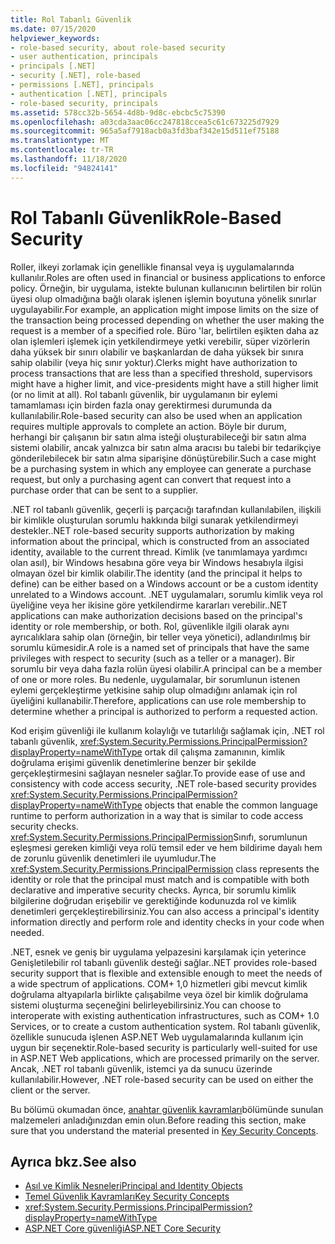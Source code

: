 ```yaml
---
title: Rol Tabanlı Güvenlik
ms.date: 07/15/2020
helpviewer_keywords:
- role-based security, about role-based security
- user authentication, principals
- principals [.NET]
- security [.NET], role-based
- permissions [.NET], principals
- authentication [.NET], principals
- role-based security, principals
ms.assetid: 578cc32b-5654-4d8b-9d8c-ebcbc5c75390
ms.openlocfilehash: a03cda3aac06cc247818ccea5c61c673225d7929
ms.sourcegitcommit: 965a5af7918acb0a3fd3baf342e15d511ef75188
ms.translationtype: MT
ms.contentlocale: tr-TR
ms.lasthandoff: 11/18/2020
ms.locfileid: "94824141"
---
```

# <a name="role-based-security"></a><span data-ttu-id="66096-102">Rol Tabanlı Güvenlik</span><span class="sxs-lookup"><span data-stu-id="66096-102">Role-Based Security</span></span>

<span data-ttu-id="66096-103">Roller, ilkeyi zorlamak için genellikle finansal veya iş uygulamalarında kullanılır.</span><span class="sxs-lookup"><span data-stu-id="66096-103">Roles are often used in financial or business applications to enforce policy.</span></span> <span data-ttu-id="66096-104">Örneğin, bir uygulama, istekte bulunan kullanıcının belirtilen bir rolün üyesi olup olmadığına bağlı olarak işlenen işlemin boyutuna yönelik sınırlar uygulayabilir.</span><span class="sxs-lookup"><span data-stu-id="66096-104">For example, an application might impose limits on the size of the transaction being processed depending on whether the user making the request is a member of a specified role.</span></span> <span data-ttu-id="66096-105">Büro 'lar, belirtilen eşikten daha az olan işlemleri işlemek için yetkilendirmeye yetki verebilir, süper vizörlerin daha yüksek bir sınırı olabilir ve başkanlardan de daha yüksek bir sınıra sahip olabilir (veya hiç sınır yoktur).</span><span class="sxs-lookup"><span data-stu-id="66096-105">Clerks might have authorization to process transactions that are less than a specified threshold, supervisors might have a higher limit, and vice-presidents might have a still higher limit (or no limit at all).</span></span> <span data-ttu-id="66096-106">Rol tabanlı güvenlik, bir uygulamanın bir eylemi tamamlaması için birden fazla onay gerektirmesi durumunda da kullanılabilir.</span><span class="sxs-lookup"><span data-stu-id="66096-106">Role-based security can also be used when an application requires multiple approvals to complete an action.</span></span> <span data-ttu-id="66096-107">Böyle bir durum, herhangi bir çalışanın bir satın alma isteği oluşturabileceği bir satın alma sistemi olabilir, ancak yalnızca bir satın alma aracısı bu talebi bir tedarikçiye gönderilebilecek bir satın alma siparişine dönüştürebilir.</span><span class="sxs-lookup"><span data-stu-id="66096-107">Such a case might be a purchasing system in which any employee can generate a purchase request, but only a purchasing agent can convert that request into a purchase order that can be sent to a supplier.</span></span>  
  
 <span data-ttu-id="66096-108">.NET rol tabanlı güvenlik, geçerli iş parçacığı tarafından kullanılabilen, ilişkili bir kimlikle oluşturulan sorumlu hakkında bilgi sunarak yetkilendirmeyi destekler.</span><span class="sxs-lookup"><span data-stu-id="66096-108">.NET role-based security supports authorization by making information about the principal, which is constructed from an associated identity, available to the current thread.</span></span> <span data-ttu-id="66096-109">Kimlik (ve tanımlamaya yardımcı olan asıl), bir Windows hesabına göre veya bir Windows hesabıyla ilgisi olmayan özel bir kimlik olabilir.</span><span class="sxs-lookup"><span data-stu-id="66096-109">The identity (and the principal it helps to define) can be either based on a Windows account or be a custom identity unrelated to a Windows account.</span></span> <span data-ttu-id="66096-110">.NET uygulamaları, sorumlu kimlik veya rol üyeliğine veya her ikisine göre yetkilendirme kararları verebilir.</span><span class="sxs-lookup"><span data-stu-id="66096-110">.NET applications can make authorization decisions based on the principal's identity or role membership, or both.</span></span> <span data-ttu-id="66096-111">Rol, güvenlikle ilgili olarak aynı ayrıcalıklara sahip olan (örneğin, bir teller veya yönetici), adlandırılmış bir sorumlu kümesidir.</span><span class="sxs-lookup"><span data-stu-id="66096-111">A role is a named set of principals that have the same privileges with respect to security (such as a teller or a manager).</span></span> <span data-ttu-id="66096-112">Bir sorumlu bir veya daha fazla rolün üyesi olabilir.</span><span class="sxs-lookup"><span data-stu-id="66096-112">A principal can be a member of one or more roles.</span></span> <span data-ttu-id="66096-113">Bu nedenle, uygulamalar, bir sorumlunun istenen eylemi gerçekleştirme yetkisine sahip olup olmadığını anlamak için rol üyeliğini kullanabilir.</span><span class="sxs-lookup"><span data-stu-id="66096-113">Therefore, applications can use role membership to determine whether a principal is authorized to perform a requested action.</span></span>  
  
 <span data-ttu-id="66096-114">Kod erişim güvenliği ile kullanım kolaylığı ve tutarlılığı sağlamak için, .NET rol tabanlı güvenlik, <xref:System.Security.Permissions.PrincipalPermission?displayProperty=nameWithType> ortak dil çalışma zamanının, kimlik doğrulama erişimi güvenlik denetimlerine benzer bir şekilde gerçekleştirmesini sağlayan nesneler sağlar.</span><span class="sxs-lookup"><span data-stu-id="66096-114">To provide ease of use and consistency with code access security, .NET role-based security provides <xref:System.Security.Permissions.PrincipalPermission?displayProperty=nameWithType> objects that enable the common language runtime to perform authorization in a way that is similar to code access security checks.</span></span> <span data-ttu-id="66096-115"><xref:System.Security.Permissions.PrincipalPermission>Sınıfı, sorumlunun eşleşmesi gereken kimliği veya rolü temsil eder ve hem bildirime dayalı hem de zorunlu güvenlik denetimleri ile uyumludur.</span><span class="sxs-lookup"><span data-stu-id="66096-115">The <xref:System.Security.Permissions.PrincipalPermission> class represents the identity or role that the principal must match and is compatible with both declarative and imperative security checks.</span></span> <span data-ttu-id="66096-116">Ayrıca, bir sorumlu kimlik bilgilerine doğrudan erişebilir ve gerektiğinde kodunuzda rol ve kimlik denetimleri gerçekleştirebilirsiniz.</span><span class="sxs-lookup"><span data-stu-id="66096-116">You can also access a principal's identity information directly and perform role and identity checks in your code when needed.</span></span>  
  
 <span data-ttu-id="66096-117">.NET, esnek ve geniş bir uygulama yelpazesini karşılamak için yeterince Genişletilebilir rol tabanlı güvenlik desteği sağlar.</span><span class="sxs-lookup"><span data-stu-id="66096-117">.NET provides role-based security support that is flexible and extensible enough to meet the needs of a wide spectrum of applications.</span></span> <span data-ttu-id="66096-118">COM+ 1,0 hizmetleri gibi mevcut kimlik doğrulama altyapılarla birlikte çalışabilme veya özel bir kimlik doğrulama sistemi oluşturma seçeneğini belirleyebilirsiniz.</span><span class="sxs-lookup"><span data-stu-id="66096-118">You can choose to interoperate with existing authentication infrastructures, such as COM+ 1.0 Services, or to create a custom authentication system.</span></span> <span data-ttu-id="66096-119">Rol tabanlı güvenlik, özellikle sunucuda işlenen ASP.NET Web uygulamalarında kullanım için uygun bir seçenektir.</span><span class="sxs-lookup"><span data-stu-id="66096-119">Role-based security is particularly well-suited for use in ASP.NET Web applications, which are processed primarily on the server.</span></span> <span data-ttu-id="66096-120">Ancak, .NET rol tabanlı güvenlik, istemci ya da sunucu üzerinde kullanılabilir.</span><span class="sxs-lookup"><span data-stu-id="66096-120">However, .NET role-based security can be used on either the client or the server.</span></span>  
  
 <span data-ttu-id="66096-121">Bu bölümü okumadan önce, [anahtar güvenlik kavramları](key-security-concepts.md)bölümünde sunulan malzemeleri anladığınızdan emin olun.</span><span class="sxs-lookup"><span data-stu-id="66096-121">Before reading this section, make sure that you understand the material presented in [Key Security Concepts](key-security-concepts.md).</span></span>  
  
## <a name="see-also"></a><span data-ttu-id="66096-122">Ayrıca bkz.</span><span class="sxs-lookup"><span data-stu-id="66096-122">See also</span></span>
  
- [<span data-ttu-id="66096-123">Asıl ve Kimlik Nesneleri</span><span class="sxs-lookup"><span data-stu-id="66096-123">Principal and Identity Objects</span></span>](principal-and-identity-objects.md)
- [<span data-ttu-id="66096-124">Temel Güvenlik Kavramları</span><span class="sxs-lookup"><span data-stu-id="66096-124">Key Security Concepts</span></span>](key-security-concepts.md)
- <xref:System.Security.Permissions.PrincipalPermission?displayProperty=nameWithType>
- [<span data-ttu-id="66096-125">ASP.NET Core güvenliği</span><span class="sxs-lookup"><span data-stu-id="66096-125">ASP.NET Core Security</span></span>](/aspnet/core/security/)
